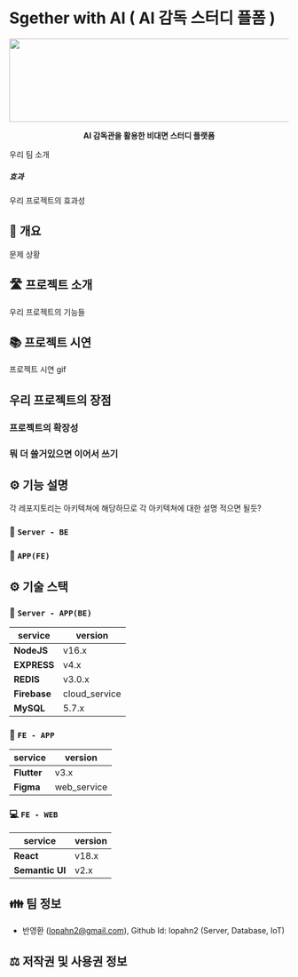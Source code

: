 
# Sgether with AI ( AI 감독 스터디 플폼 )

  

<p  align="center">
<img  width="1000px"  height = "150px"  src="https://user-images.githubusercontent.com/111236793/212054463-d4fd811f-6622-4b2b-8393-8bdbb8897077.png"/>
</p>

 <p  align="center"><b>AI 감독관을 활용한 비대면 스터디 플랫폼</b></p>


우리 팀 소개
 
##### 효과 

우리 프로젝트의 효과성
 

## 📄 개요

문제 상황
  
  

## 🛣 프로젝트 소개

우리 프로젝트의 기능들

## 📚 프로젝트 시연

프로젝트 시연 gif

##  우리 프로젝트의 장점

### 프로젝트의 확장성

### 뭐 더 쓸거있으면 이어서 쓰기
  
  

## ⚙️ 기능 설명

각 레포지토리는 아키텍쳐에 해당하므로 각 아키텍쳐에 대한 설명 적으면 될듯?
  

### 🚏 `Server - BE`


### 📱 `APP(FE)`

  

## ⚙️ 기술 스택


### 🚏 `Server - APP(BE)`

|service|version|
|--|--|
|**NodeJS**|v16.x|
|**EXPRESS**|v4.x|
|**REDIS**|v3.0.x|
|**Firebase**|cloud_service|
|**MySQL**|5.7.x|

  

### 📱 `FE - APP`

|service|version|
|--|--|
|**Flutter**|v3.x|
|**Figma**|web_service|

  

### 💻 `FE - WEB`

|service|version|
|--|--|
|**React**|v18.x|
|**Semantic UI**|v2.x|
  


## 👪 팀 정보
- 반영환 (lopahn2@gmail.com), Github Id: lopahn2 (Server, Database, IoT)

  

## ⚖️ 저작권 및 사용권 정보

